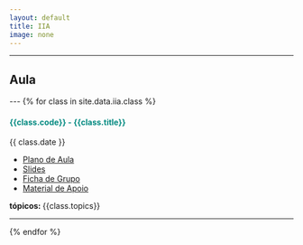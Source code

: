 ```yaml
---
layout: default
title: IIA
image: none
---
```


---
<h2> <i class="fa fa-file-o"></i> Aula </h2>
---
{% for class in site.data.iia.class %}

<h4> <span style="color: #048A81; text-decoration: none;">{{class.code}} - {{class.title}}</span></h4>
<i class="fa fa-calendar"></i> {{ class.date }} 
<ul>
    <li> <a href="{{ class.plan }}" target='_blank'> Plano de Aula </a> </li>
    <li> <a href="{{ class.slides }}" target='_blank'> Slides </a> </li>
    <li> <a href="{{ class.exercise }}" target='_blank'> Ficha de Grupo </a> </li>
    <li> <a href="{{ class.material }}" target='_blank'> Material de Apoio </a> </li>
</ul>  
<strong> tópicos: </strong> {{class.topics}} 

---
{% endfor %}
